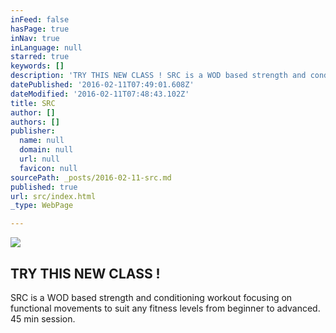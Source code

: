 ```yaml
---
inFeed: false
hasPage: true
inNav: true
inLanguage: null
starred: true
keywords: []
description: 'TRY THIS NEW CLASS ! SRC is a WOD based strength and conditioning workout focusing on functional movements to suit any fitness levels from beginner to advanced. 45 min session.'
datePublished: '2016-02-11T07:49:01.608Z'
dateModified: '2016-02-11T07:48:43.102Z'
title: SRC
author: []
authors: []
publisher:
  name: null
  domain: null
  url: null
  favicon: null
sourcePath: _posts/2016-02-11-src.md
published: true
url: src/index.html
_type: WebPage

---
```

![](https://s3-us-west-2.amazonaws.com/the-grid-img/p/c92e964e7f616ea925e5424a983a12a3465f4286.png)

## TRY THIS NEW CLASS ! 

SRC is a WOD based strength and conditioning workout focusing on functional
movements to suit any fitness levels from beginner to advanced. 45 min session.
